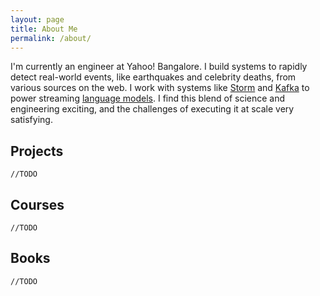 ```yaml
---
layout: page 
title: About Me
permalink: /about/
---
```


I'm currently an engineer at Yahoo! Bangalore. I build systems to rapidly detect real-world
events, like earthquakes and celebrity deaths, from various sources on the web. I work with
systems like [Storm](http://storm-project.net) and [Kafka](http://kafka.apache.org) to power
streaming [language models](http://www.wsdm-conference.org/2010/proceedings/docs/p11.pdf). I
find this blend of science and engineering exciting, and the challenges of executing it at
scale very satisfying.

## Projects

`//TODO`

## Courses

`//TODO`

## Books

`//TODO`
